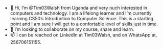 - 👋 Hi, I’m @Tim03Walsh from Uganda and very nuch interested in computers and technology. I am a lifelong learner and I’m currently learning CS50’s Introduction to Computer Science. This is a starting point and I am sure I will get to a confortable level of skills just in time.
- 💞️ I’m looking to collaborate on my course, share and learn.
- 📫 I can be reached on LinkedIn at Tim03Walsh, and on WhatsApp at, 256706151155.

<!---
Tim03Walsh/Tim03Walsh is a ✨ special ✨ repository because its `README.md` (this file) appears on your GitHub profile.
You can click the Preview link to take a look at your changes.
--->
